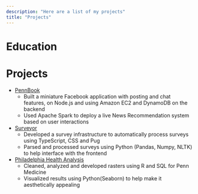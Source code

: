 ```yaml
---
description: "Here are a list of my projects"
title: "Projects"
---
```



# Education

    
# Projects
- [PennBook](https://www.palantir.com/)
    - Built a miniature Facebook application with posting and chat features, on Node.js and using Amazon EC2 and DynamoDB on the backend
    - Used Apache Spark to deploy a live News Recommendation system based on user interactions
- [Surveyor](https://github.com/Watts-Lab/surveyor)
    - Developed a survey infrastructure to automatically process surveys using TypeScript, CSS and Pug
    - Parsed and processed surveys using Python (Pandas, Numpy, NLTK) to help interface with the frontend
- [Philadelphia Health Analysis](https://github.com/karansampath/purm-health)
    - Cleaned, analyzed and developed rasters using R and SQL for Penn Medicine
    - Visualized results using Python(Seaborn) to help make it aesthetically appealing
 